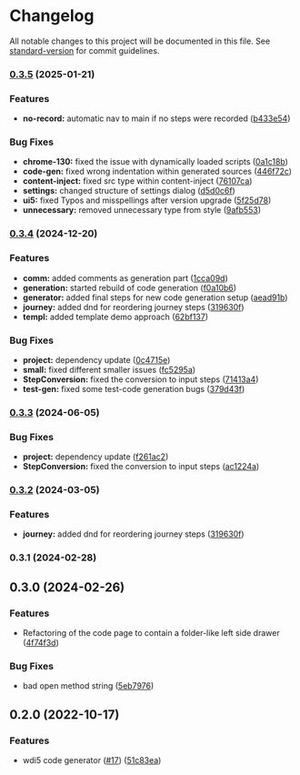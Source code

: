 # Changelog

All notable changes to this project will be documented in this file. See [standard-version](https://github.com/conventional-changelog/standard-version) for commit guidelines.

### [0.3.5](https://ui5-community///compare/v0.3.4...v0.3.5) (2025-01-21)


### Features

* **no-record:** automatic nav to main if no steps were recorded ([b433e54](https://ui5-community///commit/b433e54c47cef4aa758b907bdd13407d8653f02d))


### Bug Fixes

* **chrome-130:** fixed the issue with dynamically loaded scripts ([0a1c18b](https://ui5-community///commit/0a1c18b73f719d7ee49b1fab9e166520a456a3af))
* **code-gen:** fixed wrong indentation within generated sources ([446f72c](https://ui5-community///commit/446f72c6b2c56b93cf56b38fc303c74c786f2bf7))
* **content-inject:** fixed src type within content-inject ([76107ca](https://ui5-community///commit/76107cad4514df1ec3e494b878f6a8977cb26f71))
* **settings:** changed structure of settings dialog ([d5d0c6f](https://ui5-community///commit/d5d0c6f59c0327e70ae2d305b0c61d049e0643c3))
* **ui5:** fixed Typos and misspellings after version upgrade ([5f25d78](https://ui5-community///commit/5f25d788833c2dc6c3099f320824c679febf9d06))
* **unnecessary:** removed unnecessary type from style ([9afb553](https://ui5-community///commit/9afb553d3f5919ddaf5c3d70f777040ec853a9e9))

### [0.3.4](https://ui5-community///compare/v0.3.1...v0.3.4) (2024-12-20)


### Features

* **comm:** added comments as generation part ([1cca09d](https://ui5-community///commit/1cca09d0d9d374cccf60bf966423a7ab9a4efe11))
* **generation:** started rebuild of code generation ([f0a10b6](https://ui5-community///commit/f0a10b6535444af1e274a4c25694df4c790d0566))
* **generator:** added final steps for new code generation setup ([aead91b](https://ui5-community///commit/aead91b0d7458819c1ebb6e89cf56895af840eba))
* **journey:** added dnd for reordering journey steps ([319630f](https://ui5-community///commit/319630ffddfb02534e2c07fb72fe7f9164a5093e))
* **templ:** added template demo approach ([62bf137](https://ui5-community///commit/62bf1377c29d45af832cbd9efb5262f2b83627cd))


### Bug Fixes

* **project:** dependency update ([0c4715e](https://ui5-community///commit/0c4715e80198fd0ebe98a5a428e4fab964990550))
* **small:** fixed different smaller issues ([fc5295a](https://ui5-community///commit/fc5295ae49d23aaa7e6cb841b6f7d5b01a60690d))
* **StepConversion:** fixed the conversion to input steps ([71413a4](https://ui5-community///commit/71413a4b8b90fa2e3305acf013688c6032229c56))
* **test-gen:** fixed some test-code generation bugs ([379d43f](https://ui5-community///commit/379d43fc5254d30301731f0caa787e03bb08fbd0))

### [0.3.3](https://github.com/ui5-community/ui5-journey-recorder/compare/v0.3.2...v0.3.3) (2024-06-05)


### Bug Fixes

* **project:** dependency update ([f261ac2](https://github.com/ui5-community/ui5-journey-recorder/commit/f261ac2abcb5d0bf59b18a9d7f7203064af0c878))
* **StepConversion:** fixed the conversion to input steps ([ac1224a](https://github.com/ui5-community/ui5-journey-recorder/commit/ac1224aacf5267bdd58b7d61c1bea3c158321ca8))

### [0.3.2](https://github.com/ui5-community/ui5-journey-recorder/compare/v0.3.1...v0.3.2) (2024-03-05)


### Features

* **journey:** added dnd for reordering journey steps ([319630f](https://github.com/ui5-community/ui5-journey-recorder/commit/319630ffddfb02534e2c07fb72fe7f9164a5093e))

### 0.3.1 (2024-02-28)

## 0.3.0 (2024-02-26)


### Features

* Refactoring of the code page to contain a folder-like left side drawer ([4f74f3d](https://github.com/ui5-community/ui5-journey-recorder/commit/4f74f3d9d0e75c51e924708ee2d638fe58bb6ba2))


### Bug Fixes

* bad open method string ([5eb7976](https://github.com/ui5-community/ui5-journey-recorder/commit/5eb7976e9e35b0e137fcb82c2712b1a73f3c17c1))

## 0.2.0 (2022-10-17)


### Features

* wdi5 code generator ([#17](https://github.com/ui5-community/ui5-journey-recorder/issues/17)) ([51c83ea](https://github.com/ui5-community/ui5-journey-recorder/commit/51c83ea0b6ba6bcced382a827be5250c879aaebd))
